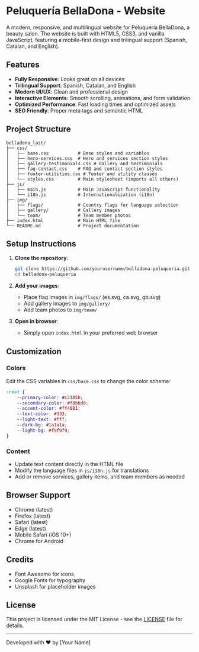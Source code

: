 # Peluquería BellaDona - Website

A modern, responsive, and multilingual website for Peluquería BellaDona, a beauty salon. The website is built with HTML5, CSS3, and vanilla JavaScript, featuring a mobile-first design and trilingual support (Spanish, Catalan, and English).

## Features

- **Fully Responsive**: Looks great on all devices
- **Trilingual Support**: Spanish, Catalan, and English
- **Modern UI/UX**: Clean and professional design
- **Interactive Elements**: Smooth scrolling, animations, and form validation
- **Optimized Performance**: Fast loading times and optimized assets
- **SEO Friendly**: Proper meta tags and semantic HTML

## Project Structure

```
belladona_last/
├── css/
│   ├── base.css           # Base styles and variables
│   ├── hero-services.css  # Hero and services section styles
│   ├── gallery-testimonials.css # Gallery and testimonials
│   ├── faq-contact.css    # FAQ and contact section styles
│   ├── footer-utilities.css # Footer and utility classes
│   └── styles.css         # Main stylesheet (imports all others)
├── js/
│   ├── main.js            # Main JavaScript functionality
│   └── i18n.js            # Internationalization (i18n)
├── img/
│   ├── flags/             # Country flags for language selection
│   ├── gallery/           # Gallery images
│   └── team/              # Team member photos
├── index.html             # Main HTML file
└── README.md              # Project documentation
```

## Setup Instructions

1. **Clone the repository**:
   ```bash
   git clone https://github.com/yourusername/belladona-peluqueria.git
   cd belladona-peluqueria
   ```

2. **Add your images**:
   - Place flag images in `img/flags/` (es.svg, ca.svg, gb.svg)
   - Add gallery images to `img/gallery/`
   - Add team photos to `img/team/`

3. **Open in browser**:
   - Simply open `index.html` in your preferred web browser

## Customization

### Colors
Edit the CSS variables in `css/base.css` to change the color scheme:

```css
:root {
    --primary-color: #c2185b;
    --secondary-color: #f8bbd0;
    --accent-color: #ff4081;
    --text-color: #333;
    --light-text: #fff;
    --dark-bg: #1a1a1a;
    --light-bg: #f9f9f9;
}
```

### Content
- Update text content directly in the HTML file
- Modify the language files in `js/i18n.js` for translations
- Add or remove services, gallery items, and team members as needed

## Browser Support

- Chrome (latest)
- Firefox (latest)
- Safari (latest)
- Edge (latest)
- Mobile Safari (iOS 10+)
- Chrome for Android

## Credits

- Font Awesome for icons
- Google Fonts for typography
- Unsplash for placeholder images

## License

This project is licensed under the MIT License - see the [LICENSE](LICENSE) file for details.

---

Developed with ❤️ by [Your Name]

